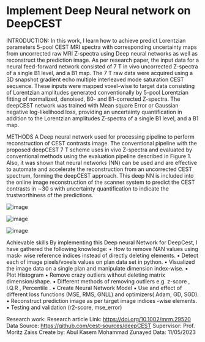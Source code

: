 # Implement Deep Neural network on DeepCEST
INTRODUCTION:
In this work, I learn how to achieve predict Lorentzian parameters 5-pool CEST MRI spectra with
corresponding uncertainty maps from uncorrected raw MRI Z-spectra using Deep neural networks as well
as reconstruct the prediction image.
As per research paper, the input data for a neural feed-forward network consisted of 7 T in vivo uncorrected
Z-spectra of a single B1 level, and a B1 map. The 7 T raw data were acquired using a 3D snapshot gradient
echo multiple interleaved mode saturation CEST sequence. These inputs were mapped voxel-wise to target
data consisting of Lorentzian amplitudes generated conventionally by 5-pool Lorentzian fitting of
normalized, denoised, B0- and B1-corrected Z-spectra. The deepCEST network was trained with Mean
square Error or Gaussian negative log-likelihood loss, providing an uncertainty quantification in addition
to the Lorentzian amplitudes Z-spectra of a single B1 level, and a B1 map.

METHODS
A Deep neural network used for processing pipeline to perform reconstruction of CEST contrasts image.
The conventional pipeline with the proposed deepCEST 7 T scheme uses in vivo Z-spectra and evaluated by
conventional methods using the evaluation pipeline described in Figure 1. Also, it was shown that neural
networks (NN) can be used and are effective to automate and accelerate the reconstruction from an
uncorrected CEST spectrum, forming the deepCEST approach. This deep NN is included into
the online image reconstruction of the scanner system to predict the CEST contrasts in ∼30 s with
uncertainty quantification to indicate the trustworthiness of the predictions.

![image](https://github.com/abulzunayed/Model_DeepCEST/assets/122612945/46539848-4109-4dd0-aa92-95e72ae75005)


![image](https://github.com/abulzunayed/Project_DeepCEST_model_MRI_data/assets/122612945/4ff35a36-a2ea-4c0b-a54e-439b62711b75)

![image](https://github.com/abulzunayed/Project_DeepCEST_model_MRI_data/assets/122612945/94f4678b-f167-4a4a-a8e0-f82cad071abd)


Achievable skills
By implementing this Deep neural Network for DeepCest, I have gathered the following knowledge:
▪ How to remove NAN values using mask- wise reference indices instead of directly deleting
elements.
▪ Detect each of image pixels/voxels values on plan data set in python.
▪ Visualized the image data on a single plan and manipulate dimension index-wise.
▪ Plot Histogram
▪ Remove crazy outliers without deleting matrix dimension/shape.
▪ Different methods of removing outliers e.g. z-score , I.Q.R , Percentile .
▪ Create Neural Network Model
▪ Use and effect of different loss functions (MSE, RMS, GNLL) and optimizers( Adam, GD, SGD).
▪ Reconstruct prediction image as per target image indices -wise elements.
▪ Testing and validation (r2-score, mse_error)

Research work:
Research article Link: https://doi.org/10.1002/mrm.29520
Data Source: https://github.com/cest-sources/deepCEST
Supervisor: Prof. Moritz Zaiss
Create by: Abul Kasem Mohammad Zunayed
Data: 11/05/2023
